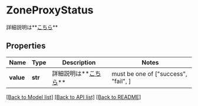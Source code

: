 # ZoneProxyStatus

詳細説明は**[こちら](#tag/zone_proxy)**

## Properties
Name | Type | Description | Notes
------------ | ------------- | ------------- | -------------
**value** | **str** | 詳細説明は**[こちら](#tag/zone_proxy)** |  must be one of ["success", "fail", ]

[[Back to Model list]](../README.md#documentation-for-models) [[Back to API list]](../README.md#documentation-for-api-endpoints) [[Back to README]](../README.md)


